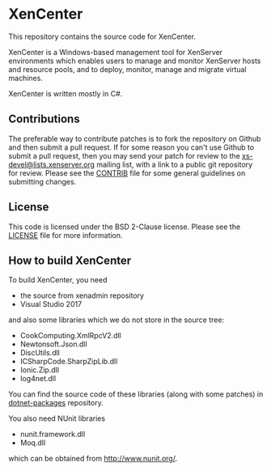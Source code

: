 XenCenter
=========

This repository contains the source code for XenCenter.

XenCenter is a Windows-based management tool for XenServer environments
which enables users to manage and monitor XenServer hosts and resource pools,
and to deploy, monitor, manage and migrate virtual machines.

XenCenter is written mostly in C#.

Contributions
-------------

The preferable way to contribute patches is to fork the repository on Github and
then submit a pull request. If for some reason you can't use Github to submit a
pull request, then you may send your patch for review to the
xs-devel@lists.xenserver.org mailing list, with a link to a public git repository
for review. Please see the [CONTRIB](CONTRIB) file for some general guidelines
on submitting changes.

License
-------

This code is licensed under the BSD 2-Clause license. Please see the
[LICENSE](LICENSE) file for more information.

How to build XenCenter
----------------------

To build XenCenter, you need

* the source from xenadmin repository
* Visual Studio 2017

and also some libraries which we do not store in the source tree:

* CookComputing.XmlRpcV2.dll
* Newtonsoft.Json.dll
* DiscUtils.dll
* ICSharpCode.SharpZipLib.dll
* Ionic.Zip.dll
* log4net.dll

You can find the source code of these libraries (along with some patches) in
[dotnet-packages](https://github.com/xenserver/dotnet-packages) repository.

You also need NUnit libraries

* nunit.framework.dll
* Moq.dll

which can be obtained from <http://www.nunit.org/>.
